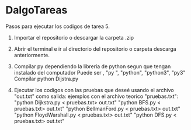 # DalgoTareas
Pasos para ejecutar los codigos de tarea 5.

1. Importar el repositorio o descargar la carpeta .zip
2. Abrir el terminal e ir al directorio  del repositorio o carpeta descarga anteriormente. 
3. Compilar py dependiendo la libreria de python segun que tengan instalado del computador 
        Puede ser ,   "py ", "python", "python3", "py3"
    Compilar python Dijstra.py 

4. Ejecutar los codigos con las pruebas que deseé usando el archivo "out.txt" como salida: 
    ejemplos con el archivo teorico "pruebas.txt":
   "python Dijkstra.py < pruebas.txt> out.txt"
   "python BFS.py < pruebas.txt> out.txt"
   "python BellmanFord.py < pruebas.txt> out.txt"
   "python FloydWarshall.py < pruebas.txt> out.txt"
   "python DFS.py < pruebas.txt> out.txt"

